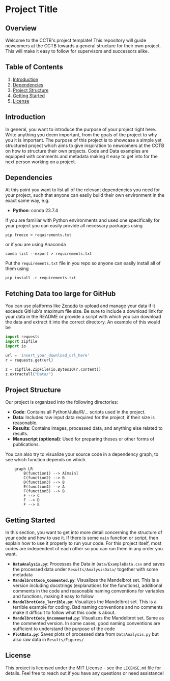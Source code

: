 # Project Title

## Overview

Welcome to the CCTB's project template! This repository will guide newcomers at the CCTB towards a general structure for their own project. This will make it easy to follow for supervisors and successors alike.

## Table of Contents

1. [Introduction](#introduction)
2. [Dependencies](#dependencies)
3. [Project Structure](#project-structure)
4. [Getting Started](#getting-started)
5. [License](#license)

## Introduction

In general, you want to introduce the purpose of your project right here. Write anything you deem important, from the goals of the project to why you it is important. The purpose of this project is to showcase a simple yet structured project which aims to give inspiration to newcomers at the CCTB on how to structure their own projects. Code and Data examples are equipped with comments and metadata making it easy to get into for the next person working on a project.

## Dependencies

At this point you want to list all of the relevant dependencies you need for your project, such that anyone can easily build their own environment in the exact same way, e.g.

- **Python**: conda 23.7.4

If you are familiar with Python environments and used one specifically for your project you can easily provide all necessary packages using
````
pip freeze > requirements.txt
````
or if you are using Anaconda
````
conda list --export > requirements.txt
````
Put the `requirements.txt` file in you repo so anyone can easily install all of them using
````
pip install -r requirements.txt
````

## Fetching Data too large for GitHub

You can use platforms like [Zenodo](https://zenodo.org/) to upload and manage your data if it exceeds GitHub's maximum file size. Be sure to include a download link for your data in the README or provide a script with which you can download the data and extract it into the correct directory. An example of this would be
````python
import requests
import zipfile
import io

url = 'insert_your_download_url_here'
r = requests.get(url)

z = zipfile.ZipFile(io.BytesIO(r.content))
z.extractall("Data/")
````

## Project Structure

Our project is organized into the following directories:

- **Code**: Contains all Python/Julia/R/... scripts used in the project.
- **Data**: Includes raw input data required for the project, if their size is reasonable.
- **Results**: Contains images, processed data, and anything else related to results.
- **Manuscript (optional)**: Used for preparing theses or other forms of publications.

You can also try to visualize your source code in a dependency graph, to see which function depends on which.
```mermaid
    graph LR
        B(function1) --> A[main]
        C(function2) --> B
        D(function3) --> B
        E(function4) --> A
        F(function5) --> B
        F --> C
        F --> D
        F --> E
```

## Getting Started

In this section, you want to get into more detail concerning the structure of your code and how to use it. If there is some `main` function or script, then explain how to use it properly to run your code. For this project itself, most codes are independent of each other so you can run them in any order you want.

- **`DataAnalysis.py`**: Processes the Data in `Data/ExampleData.csv` and saves the processed data under `Results/AnalysisData/` together with some metadata
- **`MandelbrotCode_Commented.py`**: Visualizes the Mandelbrot set. This is a version including docstrings (explanations for the functions), additional comments in the code and reasonable naming conventions for variables and functions, making it easy to follow 
- **`MandelbrotCode_Terrible.py`**: Visualizes the Mandelbrot set. This is a terrible example for coding. Bad naming conventions and no comments make it difficult to follow what this code is about.
- **`MandelbrotCode_Uncommented.py`**: Visualizes the Mandelbrot set. Same as the commented version. In some cases, good naming conventions are sufficient to understand the purpose of the code
- **`PlotData.py`**: Saves plots of processed data from `DataAnalysis.py` but also raw data in `Results/Figures/`

## License

This project is licensed under the MIT License - see the `LICENSE.md` file for details. Feel free to reach out if you have any questions or need assistance!
